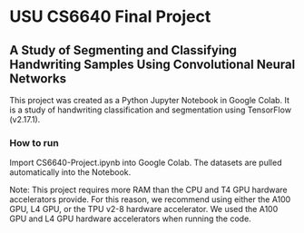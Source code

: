 # USU CS6640 Final Project
## A Study of Segmenting and Classifying Handwriting Samples Using Convolutional Neural Networks

This project was created as a Python Jupyter Notebook in Google Colab. It is a study of handwriting classification and segmentation using TensorFlow (v2.17.1).

### How to run
Import CS6640-Project.ipynb into Google Colab. The datasets are pulled automatically into the Notebook.

Note: This project requires more RAM than the CPU and T4 GPU hardware accelerators provide. For this reason, we recommend using either the A100 GPU, L4 GPU, or the TPU v2-8 hardware accelerator. We used the A100 GPU and L4 GPU hardware accelerators when running the code.
